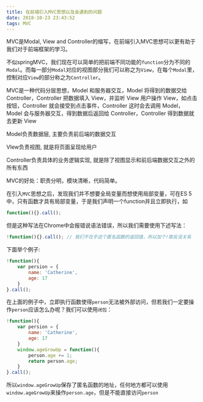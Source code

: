 ```yaml
---
title: 在前端引入MVC思想以及会遇到的问题
date: 2018-10-23 23:43:52
tags: MVC
---
```


MVC是Modal, View and Controller的缩写，在前端引入MVC思想可以更有助于我们对于前端框架的学习。

不似springMVC，我们现在可以简单的把前端不同功能的`function`分为不同的`Modal`。而每一部分`Modal`对应的视图部分我们可以称之为`View`，在每个`Modal`里，控制对应`View`的部分称之为`Controller`。

MVC是一种代码分层思想，Model 和服务器交互，Model 将得到的数据交给 Controller，Controller 把数据填入 View，并监听 View
用户操作 View，如点击按钮，Controller 就会接受到点击事件，Controller 这时会去调用 Model，Model 会与服务器交互，得到数据后返回给 Controller，Controller 得到数据就去更新 View

Model负责数据层, 主要负责前后端的数据交互

VIew负责视图, 就是将页面呈现给用户

Controller负责具体的业务逻辑实现, 就是除了视图显示和前后端数据交互之外的所有东西

MVC的好处：职责分明，模块清晰，代码简单。

在引入`MVC`思想之后，发现我们并不想要全局变量而想使用局部变量，可在ES 5中，只有函数才具有局部变量，于是我们声明一个function并且立即执行，如

```js
function(){}.call();
```

但是这种写法在Chrome中会报错说语法错误，所以我们需要使用下述写法：

```js
!function(){}.call(); // 我们不在乎这个匿名函数的返回值，所以加个!取反没关系
```

下面举个例子:

```js
!function(){
    var persion = {
        name: 'Catherine',
        age: 17
    }
}.call();
```

在上面的例子中，立即执行函数使得`person`无法被外部访问，但若我们一定要操作`person`应该怎么办呢？我们可以使用`闭包`：

```js
!function(){
    var persion = {
        name: 'Catherine',
        age: 17
    }
    window.ageGrowUp = function(){
        person.age += 1;
        return person.age;
    }
}.call();
```

所以`window.ageGrowUp`保存了匿名函数的地址，任何地方都可以使用`window.ageGrowUp`来操作`person.age`，但是不能直接访问`person`